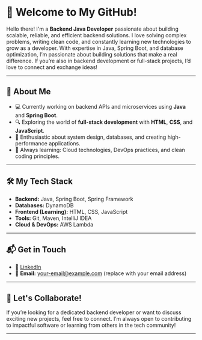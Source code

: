 

# 👋 Welcome to My GitHub!

Hello there! I'm a **Backend Java Developer** passionate about building scalable, reliable, and efficient backend solutions. I love solving complex problems, writing clean code, and constantly learning new technologies to grow as a developer. With expertise in Java, Spring Boot, and database optimization, I’m passionate about building solutions that make a real difference. If you’re also in backend development or full-stack projects, I’d love to connect and exchange ideas!  


---

## 🚀 About Me

- 💻 Currently working on backend APIs and microservices using **Java** and **Spring Boot**.  
- 🔍 Exploring the world of **full-stack development** with **HTML**, **CSS**, and **JavaScript**.  
- 🌟 Enthusiastic about system design, databases, and creating high-performance applications.  
- 📘 Always learning: Cloud technologies, DevOps practices, and clean coding principles.

---

## 🛠️ My Tech Stack

- **Backend:** Java, Spring Boot, Spring Framework
- **Databases:** DynamoDB  
- **Frontend (Learning):** HTML, CSS, JavaScript  
- **Tools:** Git, Maven, IntelliJ IDEA  
- **Cloud & DevOps:** AWS Lambda

---

## 📬 Get in Touch

- 💼 [LinkedIn](https://www.linkedin.com/) 
- 📧 **Email:** your-email@example.com (replace with your email address)  

---

## 🤝 Let's Collaborate!

If you’re looking for a dedicated backend developer or want to discuss exciting new projects, feel free to connect. I’m always open to contributing to impactful software or learning from others in the tech community!

---

